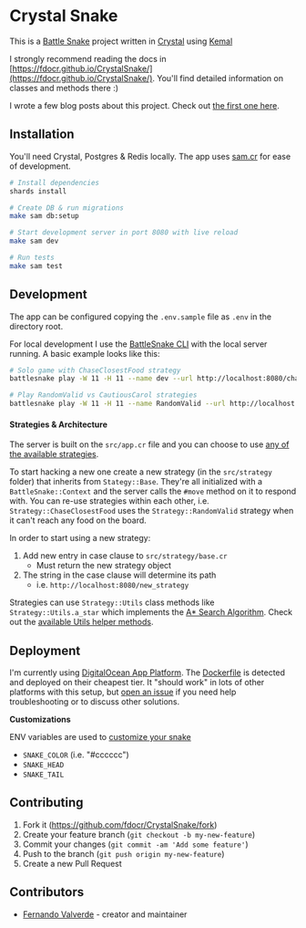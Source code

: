 # Crystal Snake

This is a [Battle Snake](https://play.battlesnake.com/) project written in [Crystal](https://crystal-lang.org/) using [Kemal](https://kemalcr.com/)

I strongly recommend reading the docs in [https://fdocr.github.io/CrystalSnake/](https://fdocr.github.io/CrystalSnake/). You'll find detailed information on classes and methods there :)

I wrote a few blog posts about this project. Check out [the first one here](https://dev.to/fdocr/learning-crystal-with-battlesnake-3chj).

## Installation

You'll need Crystal, Postgres & Redis locally. The app uses [sam.cr](https://github.com/imdrasil/sam.cr) for ease of development.

```bash
# Install dependencies
shards install

# Create DB & run migrations
make sam db:setup

# Start development server in port 8080 with live reload
make sam dev

# Run tests
make sam test
```

## Development

The app can be configured copying the `.env.sample` file as `.env` in the directory root.

For local development I use the [BattleSnake CLI](https://github.com/BattlesnakeOfficial/rules/tree/main/cli) with the local server running. A basic example looks like this:

```bash
# Solo game with ChaseClosestFood strategy
battlesnake play -W 11 -H 11 --name dev --url http://localhost:8080/chase_closest_food -g solo -v

# Play RandomValid vs CautiousCarol strategies
battlesnake play -W 11 -H 11 --name RandomValid --url http://localhost:8080/random_valid  --name CautiousCarol --url http://localhost:8080/cautious_carol -v
```

#### Strategies & Architecture

The server is built on the `src/app.cr` file and you can choose to use [any of the available strategies](https://github.com/fdocr/CrystalSnake/tree/main/src/strategy).

To start hacking a new one create a new strategy (in the `src/strategy` folder) that inherits from `Stategy::Base`. They're all initialized with a `BattleSnake::Context` and the server calls the `#move` method on it to respond with. You can re-use strategies within each other, i.e. `Strategy::ChaseClosestFood` uses the `Strategy::RandomValid` strategy when it can't reach any food on the board.

In order to start using a new strategy:
1. Add new entry in case clause to `src/strategy/base.cr`
   - Must return the new strategy object
2. The string in the case clause will determine its path
   - i.e. `http://localhost:8080/new_strategy`

Strategies can use `Strategy::Utils` class methods like `Strategy::Utils.a_star` which implements the [A* Search Algorithm](https://en.wikipedia.org/wiki/A*_search_algorithm). Check out the [available Utils helper methods](https://github.com/fdocr/CrystalSnake/tree/main/src/strategy/utils).

## Deployment

I'm currently using [DigitalOcean App Platform](https://www.digitalocean.com/products/app-platform). The [Dockerfile](/Dockerfile) is detected and deployed on their cheapest tier. It "should work" in lots of other platforms with this setup, but [open an issue](https://github.com/fdocr/CrystalSnake/issues/new) if you need help troubleshooting or to discuss other solutions.

**Customizations**

ENV variables are used to [customize your snake](https://docs.battlesnake.com/guides/customizations)

- `SNAKE_COLOR` (i.e. "#cccccc")
- `SNAKE_HEAD`
- `SNAKE_TAIL`

## Contributing

1. Fork it (<https://github.com/fdocr/CrystalSnake/fork>)
2. Create your feature branch (`git checkout -b my-new-feature`)
3. Commit your changes (`git commit -am 'Add some feature'`)
4. Push to the branch (`git push origin my-new-feature`)
5. Create a new Pull Request

## Contributors

- [Fernando Valverde](https://github.com/fdocr) - creator and maintainer
